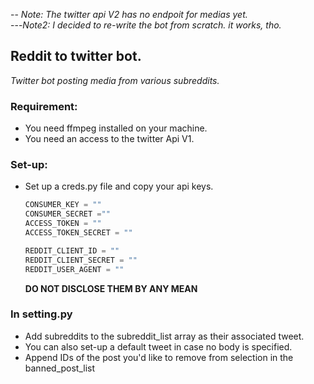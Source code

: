 -- *Note: The twitter api V2 has no endpoit for medias yet.*<br>
---*Note2: I decided to re-write the bot from scratch. it works, tho.*

## Reddit to twitter bot. 
*Twitter bot posting media from various subreddits.*

### Requirement: 
+ You need ffmpeg installed on your machine.
+ You need an access to the twitter Api V1. 



### Set-up: 
- Set up a creds.py file and copy your api keys. 
 	```python
  CONSUMER_KEY = ""
  CONSUMER_SECRET =""
  ACCESS_TOKEN = ""
  ACCESS_TOKEN_SECRET = ""
  
  REDDIT_CLIENT_ID = ""
  REDDIT_CLIENT_SECRET = ""
  REDDIT_USER_AGENT = ""
  ``` 
  **DO NOT DISCLOSE THEM BY ANY MEAN** 
  
 ### In setting.py
- Add subreddits to the subreddit_list array as their associated tweet.
- You can also set-up a default tweet in case no body is specified.
- Append IDs of the post you'd like to remove from selection in the banned_post_list





